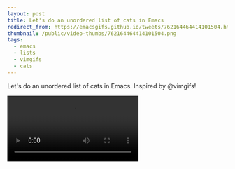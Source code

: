 ```yaml
---
layout: post
title: Let's do an unordered list of cats in Emacs
redirect_from: https://emacsgifs.github.io/tweets/762164464414101504.html
thumbnail: /public/video-thumbs/762164464414101504.png
tags:
  - emacs
  - lists
  - vimgifs
  - cats
---
```


Let's do an unordered list of cats in Emacs. Inspired by @vimgifs!

<video controls autoplay loop>
  <source src="/public/videos/762164464414101504.mp4" type="video/mp4">
    Sorry your browser does not support the video tag, maybe time to upgrade?
</video>
